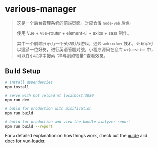 # various-manager

> 这是一个后台管理系统的前端页面。对应仓库 `node-web` 后台。
>
> 使用 Vue + vue-router +  element-ui + axios + sass 制作。
>
> 其中一个前端展示为一个英语对战游戏，通过 `websocket` 技术，让玩家可以邀请一位好友，进行英语答题对战。小程序源码在仓库 `wxQuestion` 中，可以在小程序中搜索 “禅与剑的较量” 查看效果。

## Build Setup

``` bash
# install dependencies
npm install

# serve with hot reload at localhost:8080
npm run dev

# build for production with minification
npm run build

# build for production and view the bundle analyzer report
npm run build --report
```

For a detailed explanation on how things work, check out the [guide](http://vuejs-templates.github.io/webpack/) and [docs for vue-loader](http://vuejs.github.io/vue-loader).
